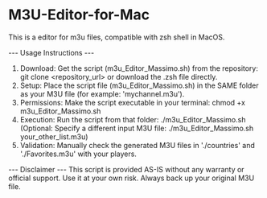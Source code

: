 # M3U-Editor-for-Mac
This is a editor for m3u files, compatible with zsh shell in MacOS.



--- Usage Instructions ---
1. Download: Get the script (m3u_Editor_Massimo.sh) from the repository:
   git clone <repository_url> or download the .zsh file directly.
2. Setup: Place the script file (m3u_Editor_Massimo.sh) in the SAME folder as your M3U file (for example: 'mychannel.m3u').
3. Permissions: Make the script executable in your terminal:
   chmod +x m3u_Editor_Massimo.sh
4. Execution: Run the script from that folder:
   ./m3u_Editor_Massimo.sh
   (Optional: Specify a different input M3U file: ./m3u_Editor_Massimo.sh your_other_list.m3u)
5. Validation: Manually check the generated M3U files in './countries' and './Favorites.m3u' with your players.

--- Disclaimer ---
This script is provided AS-IS without any warranty or official support.
Use it at your own risk. Always back up your original M3U file.
